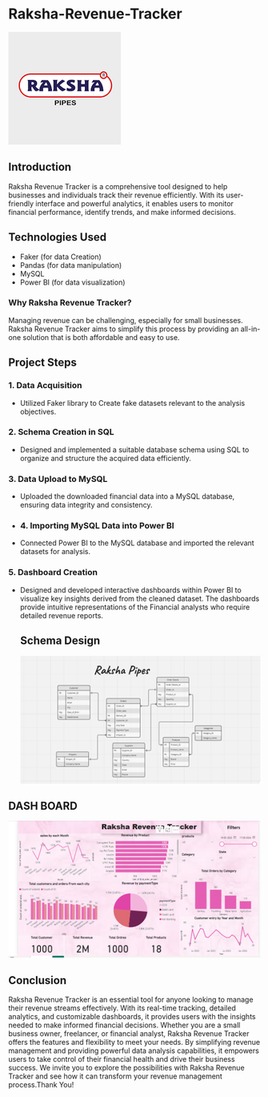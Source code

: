 # Raksha-Revenue-Tracker 
![Raksha Revenue Tracker](https://github.com/Sibasankar2382/Raksha-Revenue-Tracker/blob/main/Raksha_image.png)


## Introduction

Raksha Revenue Tracker is a comprehensive tool designed to help businesses and individuals track their revenue efficiently. With its user-friendly interface and powerful analytics, it enables users to monitor financial performance, identify trends, and make informed decisions.
## Technologies Used
* Faker (for data Creation)
* Pandas (for data manipulation)
* MySQL
* Power BI (for data visualization)

### Why Raksha Revenue Tracker?
Managing revenue can be challenging, especially for small businesses. Raksha Revenue Tracker aims to simplify this process by providing an all-in-one solution that is both affordable and easy to use.
## Project Steps

### 1. Data Acquisition

- Utilized Faker library to Create fake datasets relevant to the analysis objectives.

### 2. Schema Creation in SQL

- Designed and implemented a suitable database schema using SQL to organize and structure the acquired data efficiently.

### 3. Data Upload to MySQL

- Uploaded the downloaded financial data into a MySQL database, ensuring data integrity and consistency.
- ### 4. Importing MySQL Data into Power BI

- Connected Power BI to the MySQL database and imported the relevant datasets for analysis.
### 5. Dashboard Creation

- Designed and developed interactive dashboards within Power BI to visualize key insights derived from the cleaned dataset. The dashboards provide intuitive representations of the Financial analysts who require detailed revenue reports.
  ## Schema Design
  ![Schema Design](https://github.com/Sibasankar2382/Raksha-Revenue-Tracker/blob/main/Schema%20Design.PNG)

## DASH BOARD
![Raksha Revenue Tracker](https://github.com/Sibasankar2382/Raksha-Revenue-Tracker/blob/main/Raksha%20Revenue%20BI.PNG)


## Conclusion
Raksha Revenue Tracker is an essential tool for anyone looking to manage their revenue streams effectively. With its real-time tracking, detailed analytics, and customizable dashboards, it provides users with the insights needed to make informed financial decisions. Whether you are a small business owner, freelancer, or financial analyst, Raksha Revenue Tracker offers the features and flexibility to meet your needs. By simplifying revenue management and providing powerful data analysis capabilities, it empowers users to take control of their financial health and drive their business success. We invite you to explore the possibilities with Raksha Revenue Tracker and see how it can transform your revenue management process.Thank You!



